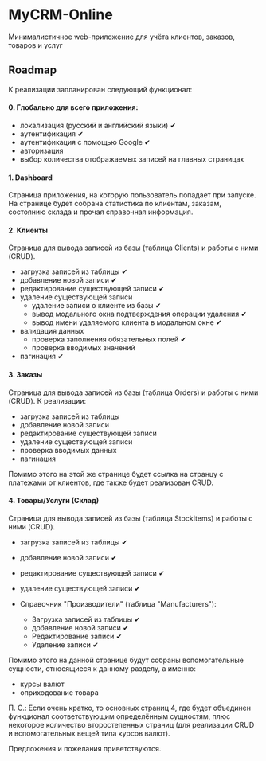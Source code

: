 # MyCRM-Online
Минималистичное web-приложение для учёта клиентов, заказов, товаров и услуг

## Roadmap
К реализации запланирован следующий функционал:

#### 0. Глобально для всего приложения:
* локализация (русский и английский языки) ✔
* аутентификация ✔
* аутентификация с помощью Google ✔
* авторизация
* выбор количества отображаемых записей на главных страницах

#### 1. Dashboard
Страница приложения, на которую пользователь попадает при запуске. На странице будет собрана статистика по клиентам, заказам, состоянию склада и прочая справочная информация.

#### 2. Клиенты
Страница для вывода записей из базы (таблица Clients) и работы с ними (CRUD).
* загрузка записей из таблицы ✔
* добавление новой записи ✔
* редактирование существующей записи ✔
* удаление существующей записи
    * удаление записи о клиенте из базы ✔
    * вывод модального окна подтверждения операции удаления ✔
    * вывод имени удаляемого клиента в модальном окне ✔
* валидация данных
    * проверка заполнения обязательных полей ✔
    * проверка вводимых значений
* пагинация ✔

#### 3. Заказы
Страница для вывода записей из базы (таблица Orders) и работы с ними (CRUD).
К реализации:
- загрузка записей из таблицы
- добавление новой записи
- редактирование существующей записи
- удаление существующей записи
- проверка вводимых данных
- пагинация
 
Помимо этого на этой же странице будет ссылка на странцу с платежами от клиентов, где также будет реализован CRUD.
 
#### 4. Товары/Услуги (Склад)
Страница для вывода записей из базы (таблица StockItems) и работы с ними (CRUD).
* загрузка записей из таблицы ✔
* добавление новой записи ✔
* редактирование существующей записи ✔
* удаление существующей записи ✔

* Справочник "Производители" (таблица "Manufacturers"):
    * Загрузка записей из таблицы ✔
    * добавление новой записи ✔
    * Редактирование записи ✔
    * Удаление записи ✔

Помимо этого на данной странице будут собраны вспомогательные сущности, относящиеся к данному разделу, а именно:
- курсы валют
- оприходование товара
 
П. С.:
Если очень кратко, то основных страниц 4, где будет объединен функционал соответствующим определённым сущностям, плюс некоторое количество второстепенных страниц (для реализации CRUD и вспомогательных вещей типа курсов валют).

Предложения и пожелания приветствуются.